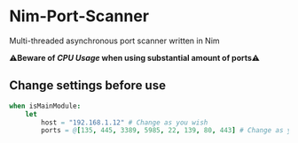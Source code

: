 # Nim-Port-Scanner
Multi-threaded asynchronous port scanner written in Nim

⚠**Beware of _CPU Usage_ when using substantial amount of ports**⚠

## Change settings before use
```Nim
when isMainModule:
    let 
        host = "192.168.1.12" # Change as you wish
        ports = @[135, 445, 3389, 5985, 22, 139, 80, 443] # Change as you wish
```
